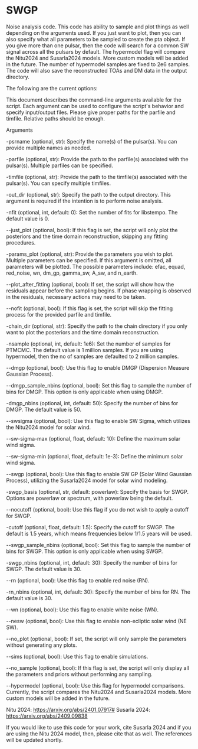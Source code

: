 # SWGP
Noise analysis code. This code has ability to sample and plot things as well depending on the arguments used. If you just want to plot, then you can also specify what all parameters to be sampled to create the pta object. If you give more than one pulsar, then the code will search for a common SW signal across all the pulsars by default. The hypermodel flag will compare the Nitu2024 and Susarla2024 models. More custom models will be added in the future. The number of hypermodel samples are fixed to 2e6 samples. The code will also save the reconstructed TOAs and DM data in the output directory.

The following are the current options: 

This document describes the command-line arguments available for the script. Each argument can be used to configure the script's behavior and specify input/output files. Please give proper paths for the parfile and timfile. Relative paths should be enough.

Arguments

-psrname (optional, str): Specify the name(s) of the pulsar(s). You can provide multiple names as needed.

-parfile (optional, str): Provide the path to the parfile(s) associated with the pulsar(s). Multiple parfiles can be specified.

-timfile (optional, str): Provide the path to the timfile(s) associated with the pulsar(s). You can specify multiple timfiles.

-out_dir (optional, str): Specify the path to the output directory. This argument is required if the intention is to perform noise analysis.

-nfit (optional, int, default: 0): Set the number of fits for libstempo. The default value is 0.

--just_plot (optional, bool): If this flag is set, the script will only plot the posteriors and the time domain reconstruction, skipping any fitting procedures.

-params_plot (optional, str): Provide the parameters you wish to plot. Multiple parameters can be specified. If this argument is omitted, all parameters will be plotted. The possible parameters include: efac, equad, red_noise, wn, dm_gp, gamma_sw, A_sw, and n_earth.

--plot_after_fitting (optional, bool): If set, the script will show how the residuals appear before the sampling begins. If phase wrapping is observed in the residuals, necessary actions may need to be taken.

--nofit (optional, bool): If this flag is set, the script will skip the fitting process for the provided parfile and timfile.

-chain_dir (optional, str): Specify the path to the chain directory if you only want to plot the posteriors and the time domain reconstruction.

-nsample (optional, int, default: 1e6): Set the number of samples for PTMCMC. The default value is 1 million samples. If you are using hypermodel, then the no of samples are defaulted to 2 million samples.

--dmgp (optional, bool): Use this flag to enable DMGP (Dispersion Measure Gaussian Process).

--dmgp_sample_nbins (optional, bool): Set this flag to sample the number of bins for DMGP. This option is only applicable when using DMGP.

-dmgp_nbins (optional, int, default: 50): Specify the number of bins for DMGP. The default value is 50.

--swsigma (optional, bool): Use this flag to enable SW Sigma, which utilizes the Nitu2024 model for solar wind.

--sw-sigma-max (optional, float, default: 10): Define the maximum solar wind sigma.

--sw-sigma-min (optional, float, default: 1e-3): Define the minimum solar wind sigma.

--swgp (optional, bool): Use this flag to enable SW GP (Solar Wind Gaussian Process), utilizing the Susarla2024 model for solar wind modeling.

-swgp_basis (optional, str, default: powerlaw): Specify the basis for SWGP. Options are powerlaw or spectrum, with powerlaw being the default.

--nocutoff (optional, bool): Use this flag if you do not wish to apply a cutoff for SWGP.

-cutoff (optional, float, default: 1.5): Specify the cutoff for SWGP. The default is 1.5 years, which means frequencies below 1/1.5 years will be used.

--swgp_sample_nbins (optional, bool): Set this flag to sample the number of bins for SWGP. This option is only applicable when using SWGP.

-swgp_nbins (optional, int, default: 30): Specify the number of bins for SWGP. The default value is 30.

--rn (optional, bool): Use this flag to enable red noise (RN).

-rn_nbins (optional, int, default: 30): Specify the number of bins for RN. The default value is 30.

--wn (optional, bool): Use this flag to enable white noise (WN).

--nesw (optional, bool): Use this flag to enable non-ecliptic solar wind (NE SW).

--no_plot (optional, bool): If set, the script will only sample the parameters without generating any plots.

--sims (optional, bool): Use this flag to enable simulations.

--no_sample (optional, bool): If this flag is set, the script will only display all the parameters and priors without performing any sampling.

--hypermodel (optional, bool): Use this flag for hypermodel comparisons. Currently, the script compares the Nitu2024 and Susarla2024 models. More custom models will be added in the future.



Nitu 2024: https://arxiv.org/abs/2401.07917#
Susarla 2024: https://arxiv.org/abs/2409.09838

If you would like to use this code for your work, cite Susarla 2024 and if you are using the Nitu 2024 model, then, please cite that as well. The references will be updated shortly. 

